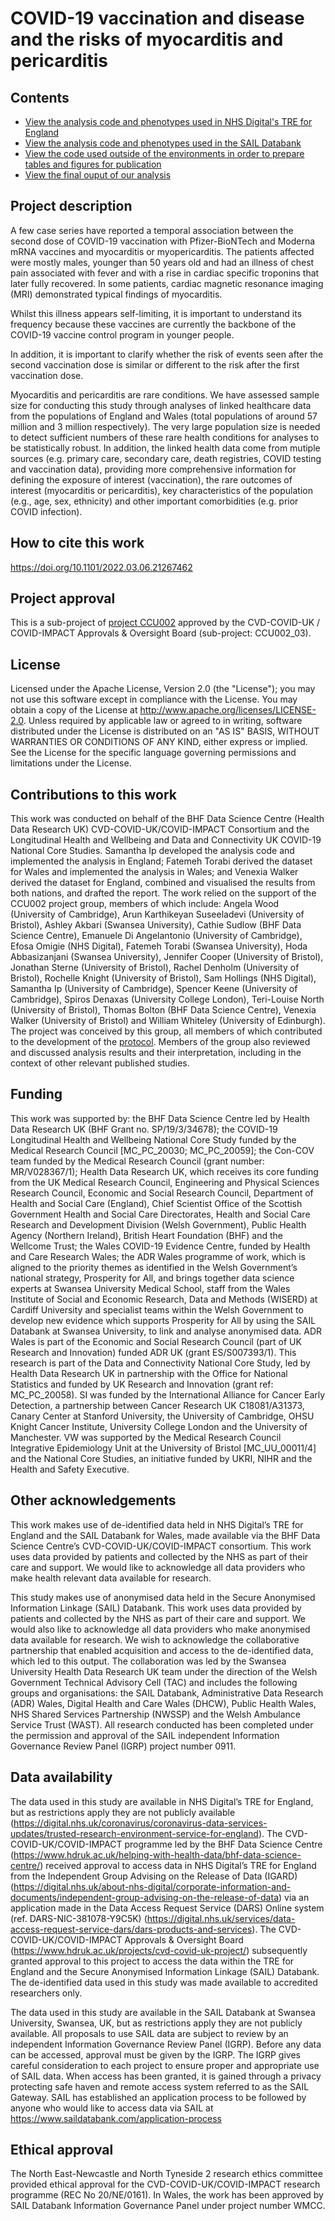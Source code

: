 # COVID-19 vaccination and disease and the risks of myocarditis and pericarditis

## Contents

* [View the analysis code and phenotypes used in NHS Digital's TRE for England](https://github.com/BHFDSC/CCU002_03/tree/main/england)
* [View the analysis code and phenotypes used in the SAIL Databank](https://github.com/BHFDSC/CCU002_03/tree/main/wales)
* [View the code used outside of the environments in order to prepare tables and figures for publication](https://github.com/BHFDSC/CCU002_03/tree/main/outside)
* [View the final ouput of our analysis](https://github.com/BHFDSC/CCU002_03/tree/main/outside/output)

## Project description

A few case series have reported a temporal association between the second dose of COVID-19 vaccination with Pfizer-BioNTech and Moderna mRNA vaccines and myocarditis or myopericarditis. The patients affected were mostly males, younger than 50 years old and had an illness of chest pain associated with fever and with a rise in cardiac specific troponins that later fully recovered.  In some patients, cardiac magnetic resonance imaging (MRI) demonstrated typical findings of myocarditis.

Whilst this illness appears self-limiting, it is important to understand its frequency because these vaccines are currently the backbone of the COVID-19 vaccine control program in younger people.

In addition, it is important to clarify whether the risk of events seen after the second vaccination dose is similar or different to the risk after the first vaccination dose.

Myocarditis and pericarditis are rare conditions. We have assessed sample size for conducting this study through analyses of linked healthcare data from the populations of England and Wales (total populations of around 57 million and 3 million respectively). The very large population size is needed to detect sufficient numbers of these rare health conditions for analyses to be statistically robust. In addition, the linked health data come from mutiple sources (e.g. primary care, secondary care, death registries, COVID testing and vaccination data), providing more comprehensive information for defining the exposure of interest (vaccination), the rare outcomes of interest (myocarditis or pericarditis), key characteristics of the population (e.g., age, sex, ethnicity) and other important comorbidities (e.g. prior COVID infection).

## How to cite this work
https://doi.org/10.1101/2022.03.06.21267462

## Project approval

This is a sub-project of [project CCU002](https://github.com/BHFDSC/CCU002) approved by the CVD-COVID-UK / COVID-IMPACT Approvals & Oversight Board (sub-project: CCU002_03).

## License

Licensed under the Apache License, Version 2.0 (the "License"); you may not use this software except in compliance with the License. You may obtain a copy of the License at http://www.apache.org/licenses/LICENSE-2.0. Unless required by applicable law or agreed to in writing, software distributed under the License is distributed on an "AS IS" BASIS, WITHOUT WARRANTIES OR CONDITIONS OF ANY KIND, either express or implied. See the License for the specific language governing permissions and limitations under the License.

## Contributions to this work

This work was conducted on behalf of the BHF Data Science Centre (Health Data Research UK) CVD-COVID-UK/COVID-IMPACT Consortium and the Longitudinal Health and Wellbeing and Data and Connectivity UK COVID-19 National Core Studies. Samantha Ip developed the analysis code and implemented the analysis in England; Fatemeh Torabi derived the dataset for Wales and implemented the analysis in Wales; and Venexia Walker derived the dataset for England, combined and visualised the results from both nations, and drafted the report. The work relied on the support of the CCU002 project group, members of which include: Angela Wood (University of Cambridge), Arun Karthikeyan Suseeladevi (University of Bristol), Ashley Akbari (Swansea University), Cathie Sudlow (BHF Data Science Centre), Emanuele Di Angelantonio (University of Cambridge), Efosa Omigie (NHS Digital), Fatemeh Torabi (Swansea University), Hoda Abbasizanjani (Swansea University), Jennifer Cooper (University of Bristol), Jonathan Sterne (University of Bristol), Rachel Denholm (University of Bristol), Rochelle Knight (University of Bristol), Sam Hollings (NHS Digital), Samantha Ip (University of Cambridge), Spencer Keene (University of Cambridge), Spiros Denaxas (University College London), Teri-Louise North (University of Bristol), Thomas Bolton (BHF Data Science Centre), Venexia Walker (University of Bristol) and William Whiteley (University of Edinburgh). The project was conceived by this group, all members of which contributed to the development of the [protocol](https://github.com/BHFDSC/CCU002_03/blob/main/protocol/COVID%20vaccination%20and%20myocarditis%20and%20pericarditis.pdf). Members of the group also reviewed and discussed analysis results and their interpretation, including in the context of other relevant published studies.
 
## Funding

This work was supported by: the BHF Data Science Centre led by Health Data Research UK (BHF Grant no. SP/19/3/34678); the COVID-19 Longitudinal Health and Wellbeing National Core Study funded by the Medical Research Council [MC_PC_20030; MC_PC_20059]; the Con-COV team funded by the Medical Research Council (grant number: MR/V028367/1); Health Data Research UK, which receives its core funding from the UK Medical Research Council, Engineering and Physical Sciences Research Council, Economic and Social Research Council, Department of Health and Social Care (England), Chief Scientist Office of the Scottish Government Health and Social Care Directorates, Health and Social Care Research and Development Division (Welsh Government), Public Health Agency (Northern Ireland), British Heart Foundation (BHF) and the Wellcome Trust; the Wales COVID-19 Evidence Centre, funded by Health and Care Research Wales; the ADR Wales programme of work, which is aligned to the priority themes as identified in the Welsh Government’s national strategy, Prosperity for All, and brings together data science experts at Swansea University Medical School, staff from the Wales Institute of Social and Economic Research, Data and Methods (WISERD) at Cardiff University and specialist teams within the Welsh Government to develop new evidence which supports Prosperity for All by using the SAIL Databank at Swansea University, to link and analyse anonymised data. ADR Wales is part of the Economic and Social Research Council (part of UK Research and Innovation) funded ADR UK (grant ES/S007393/1). This research is part of the Data and Connectivity National Core Study, led by Health Data Research UK in partnership with the Office for National Statistics and funded by UK Research and Innovation (grant ref: MC_PC_20058). SI was funded by the International Alliance for Cancer Early Detection, a partnership between Cancer Research UK C18081/A31373, Canary Center at Stanford University, the University of Cambridge, OHSU Knight Cancer Institute, University College London and the University of Manchester. VW was supported by the Medical Research Council Integrative Epidemiology Unit at the University of Bristol [MC_UU_00011/4] and the National Core Studies, an initiative funded by UKRI, NIHR and the Health and Safety Executive.

## Other acknowledgements

This work makes use of de-identified data held in NHS Digital’s TRE for England and the SAIL Databank for Wales, made available via the BHF Data Science Centre’s CVD-COVID-UK/COVID-IMPACT consortium. This work uses data provided by patients and collected by the NHS as part of their care and support. We would like to acknowledge all data providers who make health relevant data available for research.

This study makes use of anonymised data held in the Secure Anonymised Information Linkage (SAIL) Databank. This work uses data provided by patients and collected by the NHS as part of their care and support. We would also like to acknowledge all data providers who make anonymised data available for research. We wish to acknowledge the collaborative partnership that enabled acquisition and access to the de-identified data, which led to this output. The collaboration was led by the Swansea University Health Data Research UK team under the direction of the Welsh Government Technical Advisory Cell (TAC) and includes the following groups and organisations: the SAIL Databank, Administrative Data Research (ADR) Wales, Digital Health and Care Wales (DHCW), Public Health Wales, NHS Shared Services Partnership (NWSSP) and the Welsh Ambulance Service Trust (WAST). All research conducted has been completed under the permission and approval of the SAIL independent Information Governance Review Panel (IGRP) project number 0911.

## Data availability

The data used in this study are available in NHS Digital’s TRE for England, but as restrictions apply they are not publicly available (https://digital.nhs.uk/coronavirus/coronavirus-data-services-updates/trusted-research-environment-service-for-england).  The CVD-COVID-UK/COVID-IMPACT programme led by the BHF Data Science Centre (https://www.hdruk.ac.uk/helping-with-health-data/bhf-data-science-centre/) received approval to access data in NHS Digital’s TRE for England from the Independent Group Advising on the Release of Data (IGARD) (https://digital.nhs.uk/about-nhs-digital/corporate-information-and-documents/independent-group-advising-on-the-release-of-data) via an application made in the Data Access Request Service (DARS) Online system (ref. DARS-NIC-381078-Y9C5K) (https://digital.nhs.uk/services/data-access-request-service-dars/dars-products-and-services).  The CVD-COVID-UK/COVID-IMPACT Approvals & Oversight Board (https://www.hdruk.ac.uk/projects/cvd-covid-uk-project/) subsequently granted approval to this project to access the data within the TRE for England and the Secure Anonymised Information Linkage (SAIL) Databank.  The de-identified data used in this study was made available to accredited researchers only.

The data used in this study are available in the SAIL Databank at Swansea University, Swansea, UK, but as restrictions apply they are not publicly available. All proposals to use SAIL data are subject to review by an independent Information Governance Review Panel (IGRP). Before any data can be accessed, approval must be given by the IGRP. The IGRP gives careful consideration to each project to ensure proper and appropriate use of SAIL data. When access has been granted, it is gained through a privacy protecting safe haven and remote access system referred to as the SAIL Gateway. SAIL has established an application process to be followed by anyone who would like to access data via SAIL at https://www.saildatabank.com/application-process

## Ethical approval

The North East-Newcastle and North Tyneside 2 research ethics committee provided ethical approval for the CVD-COVID-UK/COVID-IMPACT research programme (REC No 20/NE/0161). In Wales, the work has been approved by SAIL Databank Information Governance Panel under project number WMCC. 
